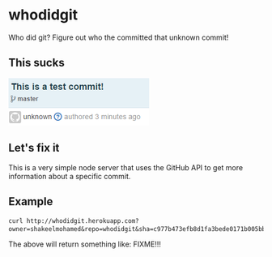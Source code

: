 # whodidgit
Who did git?
Figure out who the committed that unknown commit!

## This sucks

![Screenshot of commit with unknown author](public/screenshot.png)

## Let's fix it

This is a very simple node server that uses the GitHub API to get more information about a specific commit.

## Example

```shell
curl http://whodidgit.herokuapp.com?owner=shakeelmohamed&repo=whodidgit&sha=c977b473efb8d1fa3bede0171b005bb4c00c1561
```

The above will return something like:
FIXME!!!
```json

```